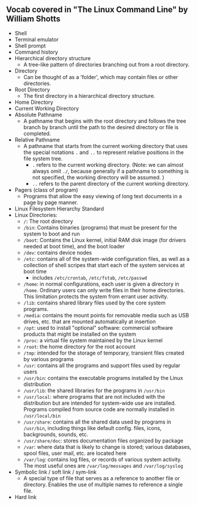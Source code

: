 ## Vocab covered in "The Linux Command Line" by William Shotts

* Shell
* Terminal emulator
* Shell prompt
* Command history
* Hierarchical directory structure
  * A tree-like pattern of directories branching out from a root directory.
* Directory
  * Can be thought of as a 'folder', which may contain files or other directories.
* Root Directory
  * The first directory in a hierarchical directory structure.
* Home Directory
* Current Working Directory
* Absolute Pathname
  * A pathname that begins with the root directory and follows the tree branch by branch until the path to the desired directory or file is completed.
* Relative Pathname
  * A pathname that starts from the current working directory that uses the special notations `.` and `..`  to represent relative positions in the file system tree.
    * `.` refers to the current working directory. (Note: we can almost always omit `./`, because generally if a pathname to something is not specified, the working directory will be assumed. )
    * `..` refers to the parent directory of the current working directory.
* Pagers (class of program)
  * Programs that allow the easy viewing of long text documents in a page by page manner.
* Linux Filesystem Hierarchy Standard
* Linux Directories:
  * `/`: The root directory
  * `/bin`: Contains binaries (programs) that must be present for the system to boot and run
  * `/boot`: Contains the Linux kernel, initial RAM disk image (for drivers needed at boot time), and the boot loader
  * `/dev`: contains device nodes
  * `/etc`: contains all of the system-wide configuration files, as well as a collection of shell scripes that start each of the system services at boot time
    * includes `/etc/crontab`, `/etc/fstab`, `/etc/passwd`
  * `/home`: in normal configurations, each user is given a directory in `/home`. Ordinary users can only write files in their home directories. This limitation protects the system from errant user activity.
  * `/lib`: contains shared library files used by the core system programs.
  * `/media`: contains the mount points for removable media such as USB drives, etc. that are mounted automatically at insertion
  * `/opt`: used to install "optional" software: commercial software products that might be installed on the system
  * `/proc`: a virtual file system maintained by the Linux kernel
  * `/root`: the home directory for the root account
  * `/tmp`: intended for the storage of temporary, transient files created by various programs
  * `/usr`: contains all the programs and support files used by regular users
  * `/usr/bin`: contains the executable programs installed by the Linux distribution
  * `/usr/lib`: the shared libraries for the programs in `/usr/bin`
  * `/usr/local`: where programs that are not included with the distribution but are intended for system-wide use are installed. Programs compiled from source code are normally installed in `/usr/local/bin`
  * `/usr/share`: contains all the shared data used by programs in `/usr/bin`, including things like default config. files, icons, backgrounds, sounds, etc.
  * `/usr/share/doc`: stores documentation files organized by package
  * `/var`: where data that is likely to change is stored; various databases, spool files, user mail, etc. are located here
  * `/var/log`: contains log files, or records of various system activity. The most useful ones are `/var/log/messages` and `/var/log/syslog`
* Symbolic link / soft link / sym-link
  * A special type of file that serves as a reference to another file or directory. Enables the use of multiple names to reference a single file.
* Hard link